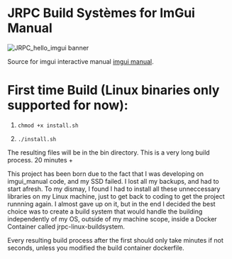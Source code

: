 # JRPC Build Systèmes for ImGui Manual

![JRPC_hello_imgui banner](https://user-images.githubusercontent.com/63042547/155890352-ce39a8b9-61bd-4166-94c9-7993bcc77123.png)

Source for imgui interactive manual [imgui manual](https://github.com/pthom/imgui_manual).

# First time Build (Linux binaries only supported for now):

1. `chmod +x install.sh`

2. `./install.sh` 

The resulting files will be in the bin directory. This is a very long build process. 20 minutes +

This project has been born due to the fact that I was developing on imgui_manual code, and my SSD failed. I lost all my backups, and had to start afresh. To my dismay, I found I had to install all these unneccessary libraries on my Linux machine, just to get back to coding to get the project runnning again. I almost gave up on it, but in the end I decided the best choice was to create a build system that would handle the building independently of my OS, outside of my machine scope, inside a Docker Container called jrpc-linux-buildsystem.

Every resulting build process after the first should only take minutes if not seconds, unless you modified the build container dockerfile.
